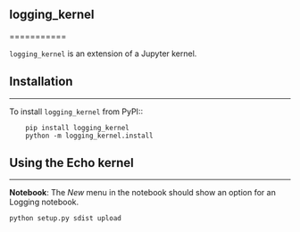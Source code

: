 ## logging_kernel
===========

``logging_kernel`` is an extension of a Jupyter kernel. 

## Installation
------------
To install ``logging_kernel`` from PyPI::
```
    pip install logging_kernel
    python -m logging_kernel.install
```

## Using the Echo kernel
---------------------
**Notebook**: The *New* menu in the notebook should show an option for an Logging notebook.


```
python setup.py sdist upload
```
